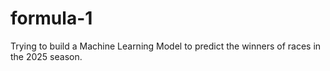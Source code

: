 # formula-1
Trying to build a Machine Learning Model to predict the winners of races in the 2025 season.
